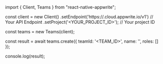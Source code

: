 import { Client, Teams } from "react-native-appwrite";

const client = new Client()
    .setEndpoint('https://<REGION>.cloud.appwrite.io/v1') // Your API Endpoint
    .setProject('<YOUR_PROJECT_ID>'); // Your project ID

const teams = new Teams(client);

const result = await teams.create({
    teamId: '<TEAM_ID>',
    name: '<NAME>',
    roles: []
});

console.log(result);
